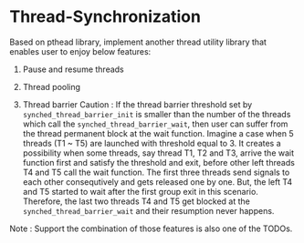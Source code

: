 # Thread-Synchronization

Based on pthead library, implement another thread utility library that enables user to enjoy below features:

1. Pause and resume threads

2. Thread pooling


3. Thread barrier
   Caution : If the thread barrier threshold set by `synched_thread_barrier_init` is smaller than the number of the threads which call the `synched_thread_barrier_wait`, then user can suffer from the thread permanent block at the wait function. Imagine a case when 5 threads (T1 ~ T5) are launched with threshold equal to 3. It creates a possibility when some threads, say thread T1, T2 and T3, arrive the wait function first and satisfy the threshold and exit, before other left threads T4 and T5 call the wait function. The first three threads send signals to each other consequtively and gets released one by one. But, the left T4 and T5 started to wait after the first group exit in this scenario. Therefore, the last two threads T4 and T5 get blocked at the `synched_thread_barrier_wait` and their resumption never happens.

Note : Support the combination of those features is also one of the TODOs.
